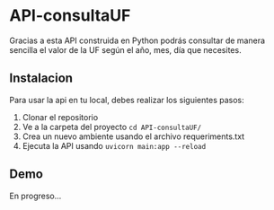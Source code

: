 # API-consultaUF  
Gracias a esta API construida en  Python podrás consultar de manera sencilla el valor de la UF según el año, mes, día que necesites.

## Instalacion
Para usar la api en tu local, debes realizar los siguientes pasos:

 1. Clonar el repositorio
 2. Ve a la carpeta del proyecto `cd API-consultaUF/`
 3. Crea un nuevo ambiente usando el archivo requeriments.txt
 4. Ejecuta la API usando `uvicorn main:app --reload`

## Demo
En progreso...
